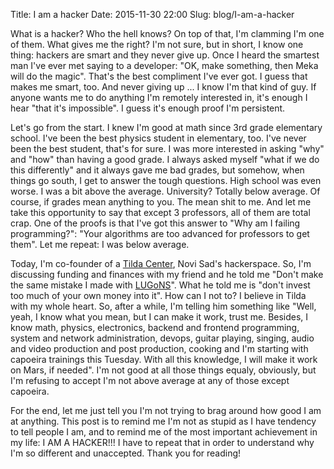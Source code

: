 Title: I am a hacker
Date: 2015-11-30 22:00
Slug: blog/I-am-a-hacker


What is a hacker? Who the hell knows? On top of that, I'm clamming I'm one of
them. What gives me the right? I'm not sure, but in short, I know one thing:
hackers are smart and they never give up. Once I heard the smartest man I've
ever met saying to a developer: "OK, make something, then Meka will do the
magic". That's the best compliment I've ever got. I guess that makes me smart,
too. And never giving up ... I know I'm that kind of guy. If anyone wants me to
do anything I'm remotely interested in, it's enough I hear "that it's
impossible". I guess it's enough proof I'm persistent.

Let's go from the start. I knew I'm good at math since 3rd grade elementary
school. I've been the best physics student in elementary, too. I've never been
the best student, that's for sure. I was more interested in asking "why" and
"how" than having a good grade. I always asked myself "what if we do this
differently" and it always gave me bad grades, but somehow, when things go
south, I get to answer the tough questions. High school was even worse. I was a
bit above the average. University? Totally below average. Of course, if grades
mean anything to you. The mean shit to me. And let me take this opportunity to
say that except 3 professors, all of them are total crap. One of the proofs is
that I've got this answer to "Why am I failing programming?": "Your algorithms
are too advanced for professors to get them". Let me repeat: I was below
average.

Today, I'm co-founder of a [Tilda Center](http://tilda.center/), Novi Sad's
hackerspace. So, I'm discussing funding and finances with my friend and he told
me "Don't make the same mistake I made with [LUGoNS](https://lugons.org/)". What
he told me is "don't invest too much of your own money into it". How can I not
to? I believe in Tilda with my whole heart. So, after a while, I'm telling him
something like "Well, yeah, I know what you mean, but I can make it work, trust
me. Besides, I know math, physics, electronics, backend and frontend
programming, system and network administration, devops, guitar playing, singing,
audio and video production and post production, cooking and I'm starting with
capoeira trainings this Tuesday. With all this knowledge, I will make it work
on Mars, if needed". I'm not good at all those things equaly, obviously, but
I'm refusing to accept I'm not above average at any of those except capoeira.

For the end, let me just tell you I'm not trying to brag around how good I am at
anything. This post is to remind me I'm not as stupid as I have tendency to tell
people I am, and to remind me of the most important achievement in my life: I
AM A HACKER!!! I have to repeat that in order to understand why I'm so
different and unaccepted. Thank you for reading!
